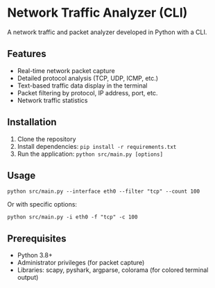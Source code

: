# Network Traffic Analyzer (CLI)

A network traffic and packet analyzer developed in Python with a CLI.

## Features

- Real-time network packet capture
- Detailed protocol analysis (TCP, UDP, ICMP, etc.)
- Text-based traffic data display in the terminal
- Packet filtering by protocol, IP address, port, etc.
- Network traffic statistics

## Installation

1. Clone the repository
2. Install dependencies: `pip install -r requirements.txt`
3. Run the application: `python src/main.py [options]`

## Usage

```
python src/main.py --interface eth0 --filter "tcp" --count 100
```

Or with specific options:

```
python src/main.py -i eth0 -f "tcp" -c 100
```

## Prerequisites

- Python 3.8+
- Administrator privileges (for packet capture)
- Libraries: scapy, pyshark, argparse, colorama (for colored terminal output)